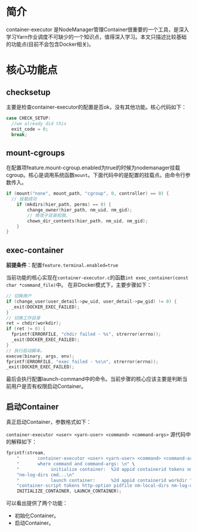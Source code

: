 
# 简介

container-executor 是NodeManager管理Container很重要的一个工具，是深入学习Yarn作业调度不可缺少的一个知识点，值得深入学习。本文只描述比较基础的功能点(目前不会包含Docker相关)。


# 核心功能点

## checksetup
主要是检查container-executor的配置是否ok，没有其他功能。核心代码如下：  

```c
case CHECK_SETUP:
  //we already did this 
  exit_code = 0;
  break;
```

## mount-cgroups
在配置项feature.mount-cgroup.enabled为true的时候为nodemanager挂载cgroup。核心是调用系统函数`mount`。下面代码中的是配置的挂载点。由命令行参数传入。

```c
if (mount("none", mount_path, "cgroup", 0, controller) == 0) {
  // 挂载成功
    if (mkdirs(hier_path, perms) == 0) {
        change_owner(hier_path, nm_uid, nm_gid);
        // 修改子目录权限。
        chown_dir_contents(hier_path, nm_uid, nm_gid);
    }
}
```

## exec-container

**前提条件**：配置`feature.terminal.enabled=true`

当前功能的核心实现在`container-executor.c`的函数`int exec_container(const char *command_file)`中。
在非Docker模式下，主要步骤如下：
```c
// 切换用户
if (change_user(user_detail->pw_uid, user_detail->pw_gid) != 0) {
  _exit(DOCKER_EXEC_FAILED);
}
// 切换工作目录
ret = chdir(workdir);
if (ret != 0) {
  fprintf(ERRORFILE, "chdir failed - %s", strerror(errno));
  _exit(DOCKER_EXEC_FAILED);
}
// 执行启动脚本。
execve(binary, args, env);
fprintf(ERRORFILE, "exec failed - %s\n", strerror(errno));
_exit(DOCKER_EXEC_FAILED);
```
最后会执行配置launch-command中的命令。当前步骤的核心应该主要是判断当前用户是否有权限启动Container。


## 启动Container 

真正启动Container，参数格式如下：

`container-executor <user> <yarn-user> <command> <command-args>`
源代码中的解释如下：
```c  
fprintf(stream,
    "       container-executor <user> <yarn-user> <command> <command-args>\n"
    "       where command and command-args: \n" \
    "            initialize container:  %2d appid containerid tokens nm-local-dirs "
    "nm-log-dirs cmd...\n"
    "            launch container:      %2d appid containerid workdir "
    "container-script tokens http-option pidfile nm-local-dirs nm-log-dirs resources ",
    INITIALIZE_CONTAINER, LAUNCH_CONTAINER);
```

可以看出提供了两个功能：
- 初始化Container。
- 启动Container。

